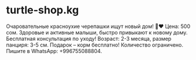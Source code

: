 # turtle-shop.kg
Очаровательные красноухие черепашки ищут новый дом! 🐢❤️ Цена: 500 сом. Здоровые и активные малыши, быстро привыкают к новому дому. Бесплатная консультация по уходу! Возраст: 2-3 месяца, размер панциря: 3-5 см. Подарок – корм бесплатно! Количество ограничено. Пишите в WhatsApp: +996755088804.
